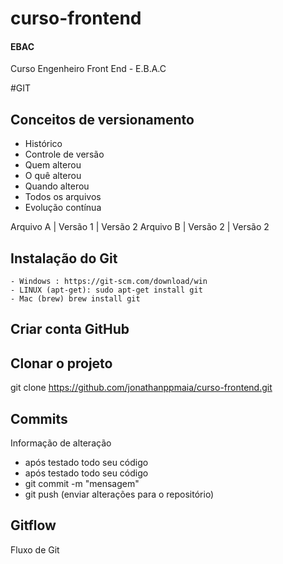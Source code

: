 # curso-frontend
#### EBAC

Curso Engenheiro Front End - E.B.A.C

#GIT

## Conceitos de versionamento

- Histórico
- Controle de versão
- Quem alterou
- O quê alterou
- Quando alterou
- Todos os arquivos
- Evolução contínua

Arquivo A | Versão 1 | Versão 2
Arquivo B | Versão 2 | Versão 2

## Instalação do Git

    - Windows : https://git-scm.com/download/win
    - LINUX (apt-get): sudo apt-get install git
    - Mac (brew) brew install git

## Criar conta GitHub

## Clonar o projeto

git clone https://github.com/jonathanppmaia/curso-frontend.git

## Commits

Informação de alteração
   - após testado todo seu código
   - após testado todo seu código
   - git commit -m "mensagem"
   - git push (enviar alterações para o repositório)

## Gitflow

Fluxo de Git
